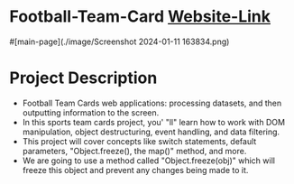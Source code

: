 # Football-Team-Card [Website-Link](https://kumarshivam04203.github.io/Football-Team-Card/)
#[main-page](./image/Screenshot 2024-01-11 163834.png)

# Project Description
 * Football Team Cards web applications: processing datasets, and then outputting information to the screen.
 * In this sports team cards project, you' "ll" learn how to work with DOM manipulation, object destructuring, event handling, and data filtering.
 * This project will cover concepts like switch statements, default parameters, "Object.freeze(), the map()" method, and more.
 * We are going to use a method called "Object.freeze(obj)" which will freeze this object and prevent any changes being made to it.
